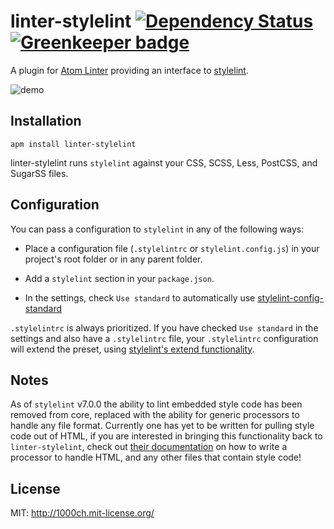 # linter-stylelint [![Dependency Status](https://david-dm.org/AtomLinter/linter-stylelint.svg)](https://david-dm.org/AtomLinter/linter-stylelint) [![Greenkeeper badge](https://badges.greenkeeper.io/AtomLinter/linter-stylelint.svg)](https://greenkeeper.io/)

A plugin for [Atom Linter](https://github.com/AtomLinter/atom-linter) providing
an interface to [stylelint](https://github.com/stylelint/stylelint).

![demo](https://raw.githubusercontent.com/AtomLinter/linter-stylelint/master/demo.png)

## Installation

```ShellSession
apm install linter-stylelint
```

linter-stylelint runs `stylelint` against your CSS, SCSS, Less, PostCSS,
and SugarSS files.

## Configuration

You can pass a configuration to `stylelint` in any of the following ways:

-   Place a configuration file (`.stylelintrc` or `stylelint.config.js`) in your
    project's root folder or in any parent folder.

-   Add a `stylelint` section in your `package.json`.

-   In the settings, check `Use standard` to automatically use [stylelint-config-standard](https://github.com/stylelint/stylelint-config-standard)

`.stylelintrc` is always prioritized. If you have checked `Use standard` in the
settings and also have a `.stylelintrc` file, your `.stylelintrc` configuration
will extend the preset, using [stylelint's extend functionality](http://stylelint.io/?/docs/user-guide/configuration.md).

## Notes

As of `stylelint` v7.0.0 the ability to lint embedded style code has been
removed from core, replaced with the ability for generic processors to handle
any file format. Currently one has yet to be written for pulling style code
out of HTML, if you are interested in bringing this functionality back to
`linter-stylelint`, check out [their documentation](https://github.com/stylelint/stylelint/blob/master/docs/developer-guide/processors.md)
on how to write a processor to handle HTML, and any other files that contain
style code!

## License

MIT: <http://1000ch.mit-license.org/>
